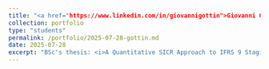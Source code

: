 ```yaml
---
title: "<a href="https://www.linkedin.com/in/giovannigottin">Giovanni Gottin<\a> "
collection: portfolio
type: "students"
permalink: /portfolio/2025-07-28-gottin.md
date: 2025-07-28
excerpt: "BSc's thesis: <i>A Quantitative SICR Approach to IFRS 9 Staging<\i>. "
---
```

